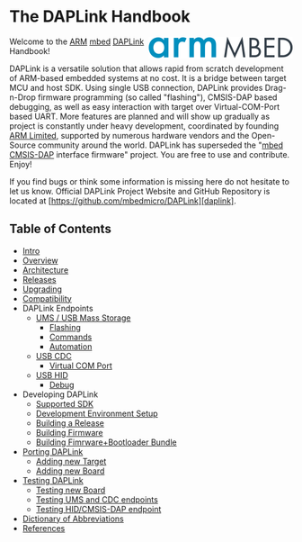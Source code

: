 # The DAPLink Handbook

<a href="https://developer.mbed.org" tagret="_blank"><img align="right" width="256" src="gfx/arm_mbed_lockup_horizontal.png" /></a>

Welcome to the
[ARM][arm]
[mbed][mbed]
[DAPLink][daplink] Handbook!

DAPLink is a versatile solution that allows rapid from scratch development of ARM-based embedded systems at no cost.
It is a bridge between target MCU and host SDK.
Using single USB connection, DAPLink provides Drag-n-Drop firmware programming (so called "flashing"), CMSIS-DAP based debugging, as well as easy interaction with target over Virtual-COM-Port based UART.
More features are planned and will show up gradually as project is constantly under heavy development, coordinated by founding [ARM Limited][arm], supported by numerous hardware vendors and the Open-Source community around the world.
DAPLink has superseded the "[mbed CMSIS-DAP][cmsisdap] interface firmware" project.
You are free to use and contribute. Enjoy!

If you find bugs or think some information is missing here do not hesitate to let us know.
Official DAPLink Project Website and GitHub Repository is located at [https://github.com/mbedmicro/DAPLink][daplink].

## Table of Contents
* [Intro](daplink_intro.md)
* [Overview](daplink_overview.md)
* [Architecture](daplink_architecture.md)
* [Releases](daplink_releases.md)
* [Upgrading](daplink_upgrade_firmware.md)
* [Compatibility](daplink_compatibility.md)
* DAPLink Endpoints
    * [UMS / USB Mass Storage](daplink_endpoint_ums.md)
        * [Flashing](daplink_endpoint_ums_flashing.md)
        * [Commands](daplink_endpoint_ums_commands.md)
        * [Automation](daplink_endpoint_ums_automation.md)
    * [USB CDC](daplink_endpoint_cdc.md)
        * [Virtual COM Port](daplink_endpoint_cdc_virtualcomport.md)
    * [USB HID](daplink_endpoint_hid.md)
        * [Debug](daplink_endpoint_hid_debug.md)
* Developing DAPLink
    * [Supported SDK](daplink_sdk_support.md)
    * [Development Environment Setup](daplink_sdk_setup.md)
    * [Building a Release](daplink_build_release.md)
    * [Building Firmware](daplink_build_firmware.md)
    * [Building Fimrware+Bootloader Bundle](daplink_build_firmware_bundle.md)
* [Porting DAPLink](daplink_porting.md)
    * [Adding new Target](daplink_porting_target.md)
    * [Adding new Board](daplink_porting_board.md)
* [Testing DAPLink](daplink_testing.md)
    * [Testing new Board](daplink_testing_newboard.md)
    * [Testing UMS and CDC endpoints](daplink_testing_ums_cdc.md)
    * [Testing HID/CMSIS-DAP endpoint](daplink_testing_hid.md)
* [Dictionary of Abbreviations](daplink_dictionary.md)
* [References](daplink_references.md)



[arm]: https://www.arm.com "ARM Limited website"
[mbed]: https://developer.mbed.org "arm mbed developer resources"
[daplink]: https://github.com/mbedmicro/DAPLink "DAPLink Project Website and GitHub Repository"
[daplinkreleases]: https://github.com/mbedmicro/DAPLink/releases "DAPLink Releses"
[daplinkissues]: https://github.com/mbedmicro/DAPLink/issues "DAPLink Issue Tracker"
[pyocd]: https://github.com/mbedmicro/pyOCD "Open-Source Python Library for Programming and Debugging ARM Cortex-M microcontrollers using CMSIS-DAP"
[cmsisdap]: https://github.com/mbedmicro/CMSIS-DAP/ "ARM mbed CMSIS-DAP project"
[mbedcagreement]: https://developer.mbed.org/contributor_agreement/ "ARM mbed Contributor Agreement"
[mbed_flashalgo]: https://github.com/mbedmicro/FlashAlgo "ARM mbed FlashAlgo Project"
[mbed_fdrm_k64f]: https://developer.mbed.org/platforms/FRDM-K64F/ "ARM mbed board FDRM-K64F"
[project_generator]: https://github.com/project-generator/project_generator/wiki/Getting_started "Project Generator"
[daplink_validation]: https://developer.mbed.org/users/c1728p9/code/daplink-validation/ "DAPLink Validation / Target Firmware Test Agent source code repository"
[mbed_winserial]: https://developer.mbed.org/handbook/Windows-serial-configuration "ARM mbed Windows Virtual COM Port configuration page"
[gnuarm]: https://developer.arm.com/open-source/gnu-toolchain/gnu-rm "GNU ARM Embedded Toolchain"
[eclipse]: https://docs.mbed.com/docs/mbed-os-handbook/en/latest/debugging/debugging_eclipse_pyocd/ "Debugging mbed OS 5 applications with Eclipse"
[uvision]: http://www2.keil.com/mdk5/uvision/ "Keil uVision IDE"
[iar]: https://www.iar.com/iar-embedded-workbench/ "IAR Embedded Workbench IDE"
[python]: https://www.python.org/downloads/ "Python is platform independent free and open programming language"
[git]: https://git-scm.com/downloads "GIT is a distributed version control system"
[git_merge_vs_rebase]: https://www.atlassian.com/git/tutorials/merging-vs-rebasing/workflow-walkthrough "Article on GIT Merge vs Rebase operations"
[github_fork]: https://help.github.com/articles/fork-a-repo/ "How to Fork a Project on GitHub"
[github_pullrequest]: https://help.github.com/articles/about-pull-requests/ "About Pull Request on GitHub"
